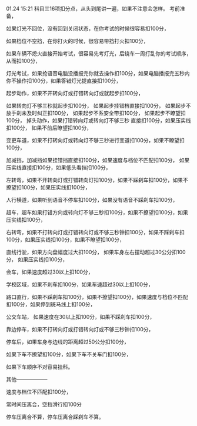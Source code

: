 01.24 15:21
科目三16项扣分点，从头到尾讲一遍，如果不注意会怎样。
考前准备，

如果灯光不回位，没有回到关闭状态，在你考试的时候很容易扣100分，

如果档位不空挡，在你打火的时候，很容易带挡打火扣100分，

如果车辆不熄火直接开始考试，很容易先考灯光，后绕车一周打乱你的考试顺序，从而扣100分，

灯光考试，如果抢语音电脑没播报完你就去操作扣100分，如果电脑播报完五秒内你不操作扣100分，如果答错灯光提直接扣100分，

起步动作，如果不开转向灯或打错转向灯或就起步扣100分，

如果转向灯不够三秒就起步扣100分，
如果起步挂错档直接扣100分，
如果起步不放手刹未及时纠正扣100分，
如果起步不系安全带扣100分，
如果起步不瞭望扣100分，
掉头动作，如果打错转向灯或转向灯不够三秒
直接扣100分，如果压实线扣100分，
如果不前后瞭望扣100分，

变更车道，如果不打转向灯或转向灯不够三秒进行变道扣100分，如果不瞭望扣100分，

加减挡，加减挡如果挂错挡直接扣100分，如果速度与档位不匹配扣100分，
如果压实线直接扣100分，如果低头看挡扣100分，

左转弯，如果不开转向灯或打错转向灯扣100分，如果不踩刹车扣100分，如果不撩望扣100分，如果压实线扣100分，

人行横道，如果听到语音不停车扣100分，如果没有语音不踩刹车扣100分，

超车，超车如果打错方向或转向灯不够三秒扣100分，如果不撩望扣100分，如果压实线扣100分，

右转弯，如果不打转向灯或打错转向灯或不够三秒钟扣100分，如果不踩刹车扣100分，如果压实线扣100分，如果不瞭望扣100分，


直线行驶，如果方向盘幅度过大扣100分，
如果车身左右摆动超过30公分扣100分，
如果压实线扣100分，

会车，如果速度超过30以上扣100分，

学校区域，如果不刹车扣100分，如果车速超过30以上扣100分，

路口直行，如果不踩刹车扣100分，如果不撩望扣100分，如果速度与档位不匹配扣100分，如果停到斑马线上扣100分，

公交车站，
如果速度在30以上扣100分，如果不踩刹车扣100分，

靠边停车，如果不打转向灯或打错转向灯或不够三秒钟扣100分，

停车后，如果车身与边线的距离超过50公分扣100分，

如果下车不撩望扣100分，如果下车不关车门扣100分，

如果下车顺序不对容易挂科。


其他——————


速度与档位不匹配扣100分，


常时间压离合，空挡滑行扣100分


停车压离合不算，停车压离合踩刹车不算。








